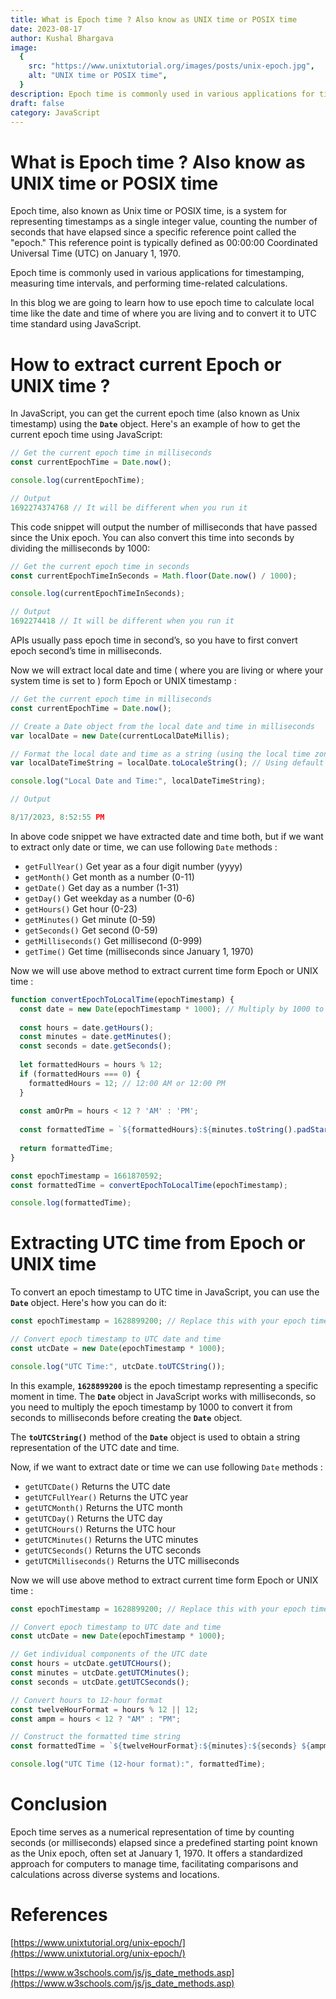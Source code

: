 ```yaml
---
title: What is Epoch time ? Also know as UNIX time or POSIX time
date: 2023-08-17
author: Kushal Bhargava
image:
  {
    src: "https://www.unixtutorial.org/images/posts/unix-epoch.jpg",
    alt: "UNIX time or POSIX time",
  }
description: Epoch time is commonly used in various applications for timestamping, measuring time intervals, and performing time-related calculations.
draft: false
category: JavaScript
---
```


# What is Epoch time ? Also know as UNIX time or POSIX time

Epoch time, also known as Unix time or POSIX time, is a system for representing timestamps as a single integer value, counting the number of seconds that have elapsed since a specific reference point called the "epoch." This reference point is typically defined as 00:00:00 Coordinated Universal Time (UTC) on January 1, 1970.

Epoch time is commonly used in various applications for timestamping, measuring time intervals, and performing time-related calculations.

In this blog we are going to learn how to use epoch time to calculate local time like the date and time of where you are living and to convert it to UTC time standard using JavaScript.

# How to extract current Epoch or UNIX time ?

In JavaScript, you can get the current epoch time (also known as Unix timestamp) using the **`Date`** object. Here's an example of how to get the current epoch time using JavaScript:

```jsx
// Get the current epoch time in milliseconds
const currentEpochTime = Date.now();

console.log(currentEpochTime);

// Output
1692274374768 // It will be different when you run it
```

This code snippet will output the number of milliseconds that have passed since the Unix epoch. You can also convert this time into seconds by dividing the milliseconds by 1000:

```jsx
// Get the current epoch time in seconds
const currentEpochTimeInSeconds = Math.floor(Date.now() / 1000);

console.log(currentEpochTimeInSeconds);

// Output
1692274418 // It will be different when you run it
```

APIs usually pass epoch time in second’s, so you have to first convert epoch second’s time in milliseconds.

Now we will extract local date and time ( where you are living or where your system time is set to ) form Epoch or UNIX timestamp :

```jsx
// Get the current epoch time in milliseconds
const currentEpochTime = Date.now();

// Create a Date object from the local date and time in milliseconds
var localDate = new Date(currentLocalDateMillis);

// Format the local date and time as a string (using the local time zone)
var localDateTimeString = localDate.toLocaleString(); // Using default options

console.log("Local Date and Time:", localDateTimeString);

// Output

8/17/2023, 8:52:55 PM
```

In above code snippet we have extracted date and time both, but if we want to extract only date or time, we can use following `Date` methods :

- `getFullYear()`	Get year as a four digit number (yyyy)
- `getMonth()`	Get month as a number (0-11)
- `getDate()`	Get day as a number (1-31)
- `getDay()`	Get weekday as a number (0-6)
- `getHours()`	Get hour (0-23)
- `getMinutes()`	Get minute (0-59)
- `getSeconds()`	Get second (0-59)
- `getMilliseconds()`	 Get millisecond (0-999)
- `getTime()`	Get time (milliseconds since January 1, 1970)

Now we will use above method to extract current time form Epoch or UNIX time :

```jsx
function convertEpochToLocalTime(epochTimestamp) {
  const date = new Date(epochTimestamp * 1000); // Multiply by 1000 to convert seconds to milliseconds
  
  const hours = date.getHours();
  const minutes = date.getMinutes();
  const seconds = date.getSeconds();
  
  let formattedHours = hours % 12;
  if (formattedHours === 0) {
    formattedHours = 12; // 12:00 AM or 12:00 PM
  }
  
  const amOrPm = hours < 12 ? 'AM' : 'PM';
  
  const formattedTime = `${formattedHours}:${minutes.toString().padStart(2, '0')}:${seconds.toString().padStart(2, '0')} ${amOrPm}`;
  
  return formattedTime;
}

const epochTimestamp = 1661870592;
const formattedTime = convertEpochToLocalTime(epochTimestamp);

console.log(formattedTime);
```

# Extracting UTC time from Epoch or UNIX time

To convert an epoch timestamp to UTC time in JavaScript, you can use the **`Date`** object. Here's how you can do it:

```jsx
const epochTimestamp = 1628899200; // Replace this with your epoch timestamp

// Convert epoch timestamp to UTC date and time
const utcDate = new Date(epochTimestamp * 1000);

console.log("UTC Time:", utcDate.toUTCString());
```

In this example, **`1628899200`** is the epoch timestamp representing a specific moment in time. The **`Date`** object in JavaScript works with milliseconds, so you need to multiply the epoch timestamp by 1000 to convert it from seconds to milliseconds before creating the **`Date`** object.

The **`toUTCString()`** method of the **`Date`** object is used to obtain a string representation of the UTC date and time.

Now, if we want to extract date or time we can use following `Date` methods :

- `getUTCDate()`	Returns the UTC date
- `getUTCFullYear()`	Returns the UTC year
- `getUTCMonth()`	Returns the UTC month
- `getUTCDay()`	 Returns the UTC day
- `getUTCHours()`	Returns the UTC hour
- `getUTCMinutes()`	Returns the UTC minutes
- `getUTCSeconds()`	Returns the UTC seconds
- `getUTCMilliseconds()`	Returns the UTC milliseconds

Now we will use above method to extract current time form Epoch or UNIX time :

```jsx
const epochTimestamp = 1628899200; // Replace this with your epoch timestamp

// Convert epoch timestamp to UTC date and time
const utcDate = new Date(epochTimestamp * 1000);

// Get individual components of the UTC date
const hours = utcDate.getUTCHours();
const minutes = utcDate.getUTCMinutes();
const seconds = utcDate.getUTCSeconds();

// Convert hours to 12-hour format
const twelveHourFormat = hours % 12 || 12;
const ampm = hours < 12 ? "AM" : "PM";

// Construct the formatted time string
const formattedTime = `${twelveHourFormat}:${minutes}:${seconds} ${ampm}`;

console.log("UTC Time (12-hour format):", formattedTime);
```

# **Conclusion**

Epoch time serves as a numerical representation of time by counting seconds (or milliseconds) elapsed since a predefined starting point known as the Unix epoch, often set at January 1, 1970. It offers a standardized approach for computers to manage time, facilitating comparisons and calculations across diverse systems and locations.

# References

[https://www.unixtutorial.org/unix-epoch/](https://www.unixtutorial.org/unix-epoch/)

[https://www.w3schools.com/js/js_date_methods.asp](https://www.w3schools.com/js/js_date_methods.asp)